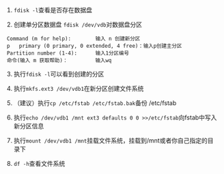 1. `fdisk -l`查看是否存在数据盘

2. 创建单分区数据盘
  `fdisk /dev/vdb`对数据盘分区
  
  ```
   Command (m for help):        输入 n 创建新分区
   p   primary (0 primary, 0 extended, 4 free)：输入p创建主分区
   Partition number (1-4):      输入1分区编号
   命令(输入 m 获取帮助)：         输入wq
  ```
3. 执行`fdisk -l`可以看到创建的分区

4. 执行`mkfs.ext3 /dev/vdb1`在新分区创建文件系统

5. （建议）执行`cp /etc/fstab /etc/fstab.bak`备份 /etc/fstab

6. 执行`echo /dev/vdb1 /mnt ext3 defaults 0 0 >>/etc/fstab`向fstab中写入新分区信息

7. 执行`mount /dev/vdb1 /mnt`挂载文件系统，挂载到/mnt或者你自己指定的目录下

8. `df -h`查看文件系统
